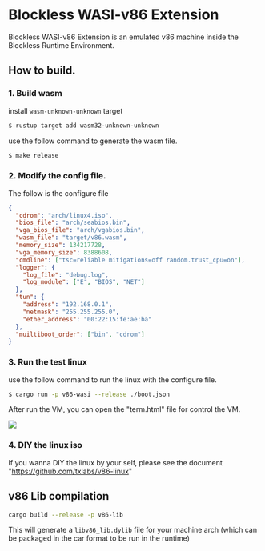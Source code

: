 # Blockless WASI-v86 Extension

Blockless WASI-v86 Extension is an emulated v86 machine inside the Blockless
Runtime Environment.

## How to build.

### 1. Build wasm

install `wasm-unknown-unknown` target

```bash
$ rustup target add wasm32-unknown-unknown
```

use the follow command to generate the wasm file.

```bash
$ make release
```

### 2. Modify the config file.

The follow is the configure file

```json
{
  "cdrom": "arch/linux4.iso",
  "bios_file": "arch/seabios.bin",
  "vga_bios_file": "arch/vgabios.bin",
  "wasm_file": "target/v86.wasm",
  "memory_size": 134217728,
  "vga_memory_size": 8388608,
  "cmdline": ["tsc=reliable mitigations=off random.trust_cpu=on"],
  "logger": {
    "log_file": "debug.log",
    "log_module": ["E", "BIOS", "NET"]
  },
  "tun": {
    "address": "192.168.0.1",
    "netmask": "255.255.255.0",
    "ether_address": "00:22:15:fe:ae:ba"
  },
  "muiltiboot_order": ["bin", "cdrom"]
}
```

### 3. Run the test linux

use the follow command to run the linux with the configure file.

```bash
$ cargo run -p v86-wasi --release ./boot.json
```

After run the VM, you can open the "term.html" file for control the VM.

![](term/Screen.png)

### 4. DIY the linux iso

If you wanna DIY the linux by your self, please see the document
"https://github.com/txlabs/v86-linux"

## v86 Lib compilation

```sh
cargo build --release -p v86-lib
```

This will generate a `libv86_lib.dylib` file for your machine arch (which can be packaged in the car format to be run in the runtime)

